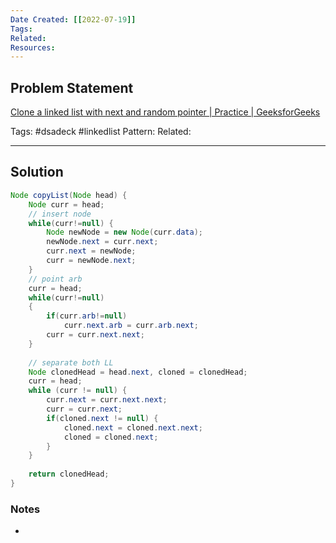 ```yaml
---
Date Created: [[2022-07-19]]
Tags: 
Related: 
Resources: 
---
```


## Problem Statement
[Clone a linked list with next and random pointer | Practice | GeeksforGeeks](https://practice.geeksforgeeks.org/problems/clone-a-linked-list-with-next-and-random-pointer/1)

Tags:  #dsadeck  #linkedlist 
Pattern: 
Related: 

---

## Solution
``` java
Node copyList(Node head) {
	Node curr = head;
	// insert node
	while(curr!=null) {
		Node newNode = new Node(curr.data);
		newNode.next = curr.next;
		curr.next = newNode;
		curr = newNode.next;
	}
	// point arb
	curr = head;
	while(curr!=null) 
	{
		if(curr.arb!=null)
			curr.next.arb = curr.arb.next;
		curr = curr.next.next;
	}
	
	// separate both LL
	Node clonedHead = head.next, cloned = clonedHead;
	curr = head;
	while (curr != null) {
		curr.next = curr.next.next;
		curr = curr.next;
		if(cloned.next != null) {
			cloned.next = cloned.next.next;
			cloned = cloned.next;
		}
	} 
	
	return clonedHead;
}
```

### Notes
- 

